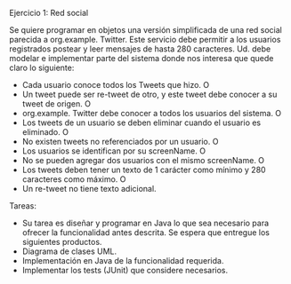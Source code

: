 Ejercicio 1: Red social 

Se quiere programar en objetos una versión simplificada de una red social parecida a org.example. Twitter. 
Este servicio debe permitir a los usuarios registrados postear y leer mensajes de hasta 280 caracteres. 
Ud. debe modelar e implementar parte del sistema donde nos interesa que quede claro lo siguiente:

* Cada usuario conoce todos los Tweets que hizo. O
* Un tweet puede ser re-tweet de otro, y este tweet debe conocer a su tweet de origen. O
* org.example. Twitter debe conocer a todos los usuarios del sistema. O
* Los tweets de un usuario se deben eliminar cuando el usuario es eliminado. O
* No existen tweets no referenciados por un usuario. O
* Los usuarios se identifican por su screenName. O
* No se pueden agregar dos usuarios con el mismo screenName. O
* Los tweets deben tener un texto de 1 carácter como mínimo y 280 caracteres como máximo. O
* Un re-tweet no tiene texto adicional.

Tareas:

* Su tarea es diseñar y programar en Java lo que sea necesario para ofrecer la funcionalidad antes descrita. Se espera que entregue los siguientes productos.
* Diagrama de clases UML.
* Implementación en Java de la funcionalidad requerida.
* Implementar los tests (JUnit) que considere necesarios.
